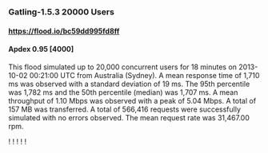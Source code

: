 
### Gatling-1.5.3 20000 Users
#### https://flood.io/bc59dd995fd8ff
#### Apdex 0.95 [4000]
This flood simulated up to 20,000 concurrent users for 18 minutes on  2013-10-02 00:21:00 UTC from Australia (Sydney). A mean response time of 1,710 ms was observed with a standard deviation of 19 ms. The 95th percentile was 1,782 ms and the 50th percentile (median) was 1,707 ms. A mean throughput of 1.10 Mbps was observed with a peak of 5.04 Mbps. A total of 157 MB was transferred. A total of 566,416 requests were successfully simulated with no errors observed. The mean request rate was 31,467.00 rpm. 

\![](./gc/bc59dd995fd8ff/tenured_size.jpg)
\![](./gc/bc59dd995fd8ff/collection_pause_time.jpg)
\![](./gc/bc59dd995fd8ff/cpu_real.jpg)
\![](./gc/bc59dd995fd8ff/promoted_size.jpg)
\![](./gc/bc59dd995fd8ff/young_size.jpg)

